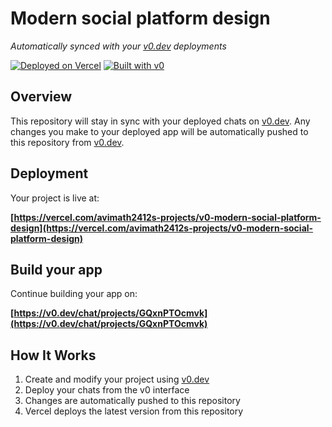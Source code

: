 # Modern social platform design

*Automatically synced with your [v0.dev](https://v0.dev) deployments*

[![Deployed on Vercel](https://img.shields.io/badge/Deployed%20on-Vercel-black?style=for-the-badge&logo=vercel)](https://vercel.com/avimath2412s-projects/v0-modern-social-platform-design)
[![Built with v0](https://img.shields.io/badge/Built%20with-v0.dev-black?style=for-the-badge)](https://v0.dev/chat/projects/GQxnPTOcmvk)

## Overview

This repository will stay in sync with your deployed chats on [v0.dev](https://v0.dev).
Any changes you make to your deployed app will be automatically pushed to this repository from [v0.dev](https://v0.dev).

## Deployment

Your project is live at:

**[https://vercel.com/avimath2412s-projects/v0-modern-social-platform-design](https://vercel.com/avimath2412s-projects/v0-modern-social-platform-design)**

## Build your app

Continue building your app on:

**[https://v0.dev/chat/projects/GQxnPTOcmvk](https://v0.dev/chat/projects/GQxnPTOcmvk)**

## How It Works

1. Create and modify your project using [v0.dev](https://v0.dev)
2. Deploy your chats from the v0 interface
3. Changes are automatically pushed to this repository
4. Vercel deploys the latest version from this repository